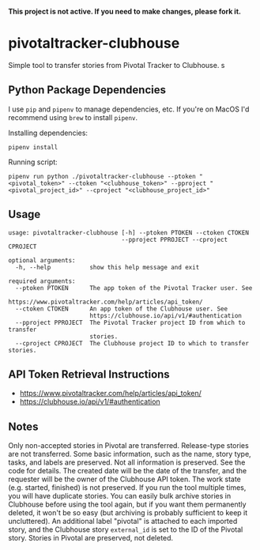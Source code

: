 **This project is not active. If you need to make changes, please fork it.**

# pivotaltracker-clubhouse
Simple tool to transfer stories from Pivotal Tracker to Clubhouse.
s
## Python Package Dependencies
I use `pip` and `pipenv` to manage dependencies, etc. If you're on MacOS I'd recommend using `brew` to install `pipenv`.

Installing dependencies:
```
pipenv install
```

Running script:
```
pipenv run python ./pivotaltracker-clubhouse --ptoken "<pivotal_token>" --ctoken "<clubhouse_token>" --pproject "<pivotal_project_id>" --cproject "<clubhouse_project_id>"
```

## Usage
```
usage: pivotaltracker-clubhouse [-h] --ptoken PTOKEN --ctoken CTOKEN
                                --pproject PPROJECT --cproject CPROJECT

optional arguments:
  -h, --help           show this help message and exit
  
required arguments:
  --ptoken PTOKEN      The app token of the Pivotal Tracker user. See
                       https://www.pivotaltracker.com/help/articles/api_token/
  --ctoken CTOKEN      An app token of the Clubhouse user. See
                       https://clubhouse.io/api/v1/#authentication
  --pproject PPROJECT  The Pivotal Tracker project ID from which to transfer
                       stories.
  --cproject CPROJECT  The Clubhouse project ID to which to transfer stories.
```

## API Token Retrieval Instructions
* https://www.pivotaltracker.com/help/articles/api_token/
* https://clubhouse.io/api/v1/#authentication

## Notes
Only non-accepted stories in Pivotal are transferred. Release-type stories are not transferred. Some basic information, such as
the name, story type, tasks, and labels are preserved. Not all information is preserved. See the code for details. The created
date will be the date of the transfer, and the requester will be the owner of the Clubhouse API token. The work state (e.g.
started, finished) is not preserved. If you run the tool multiple times, you will have duplicate stories. You can easily bulk
archive stories in Clubhouse before using the tool again, but if you want them permanently deleted, it won't be so easy (but
archiving is probably sufficient to keep it uncluttered). An additional label "pivotal" is attached to each imported story, and
the Clubhouse story `external_id` is set to the ID of the Pivotal story. Stories in Pivotal are preserved, not deleted.

